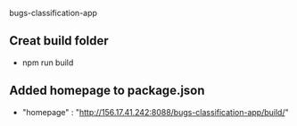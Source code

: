 bugs-classification-app

## Creat build folder
- npm run build

## Added homepage to package.json

- "homepage" : "http://156.17.41.242:8088/bugs-classification-app/build/"